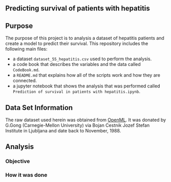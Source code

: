 ## Predicting survival of patients with hepatitis
## Purpose
The purpose of this project is to analysis a dataset of hepatitis patients and create a model to predict their survival. This repository includes the following main files:

* a dataset `dataset_55_hepatitis.csv` used to perform the analysis.
* a code book that describes the variables and the data called `CodeBook.md`. 
* a `README.md` that explains how all of the scripts work and how they are connected.
* a jupyter notebook that shows the analysis that was performed called `Prediction of survival in patients with hepatitis.ipynb`. 

## Data Set Information

The raw dataset used herein was obtained from [OpenML](https://www.openml.org/d/55). It was donated by G.Gong (Carnegie-Mellon University) via Bojan Cestnik Jozef Stefan Institute in Ljubljana and date back to November, 1988. 

## Analysis
### Objective

### How it was done


